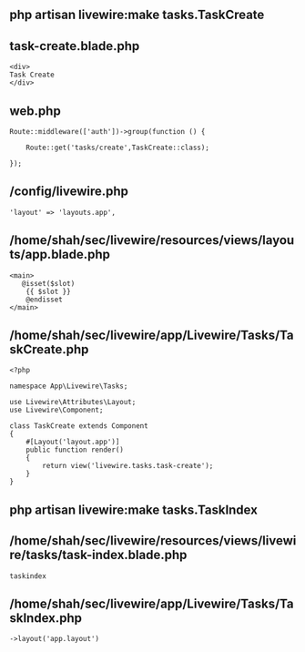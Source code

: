 ## php artisan livewire:make tasks.TaskCreate
## task-create.blade.php
```
<div>
Task Create
</div>
```
## web.php
```
Route::middleware(['auth'])->group(function () {
   
    Route::get('tasks/create',TaskCreate::class);
  
});  
```
## /config/livewire.php
```
'layout' => 'layouts.app',
```
## /home/shah/sec/livewire/resources/views/layouts/app.blade.php
```
<main>
   @isset($slot)
    {{ $slot }}
    @endisset
</main>
```
## /home/shah/sec/livewire/app/Livewire/Tasks/TaskCreate.php
```
<?php

namespace App\Livewire\Tasks;

use Livewire\Attributes\Layout;
use Livewire\Component;

class TaskCreate extends Component
{
    #[Layout('layout.app')]
    public function render()
    {
        return view('livewire.tasks.task-create');
    }
}
```
## php artisan livewire:make tasks.TaskIndex
## /home/shah/sec/livewire/resources/views/livewire/tasks/task-index.blade.php
```
taskindex
```
## /home/shah/sec/livewire/app/Livewire/Tasks/TaskIndex.php
```
->layout('app.layout')
```
